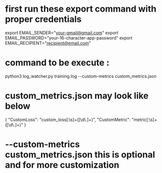 # first run these export command with proper credentials
export EMAIL_SENDER="your-gmail@gmail.com"
export EMAIL_PASSWORD="your-16-character-app-password"
export EMAIL_RECIPIENT="recipient@email.com"

# command to be execute :
python3 log_watcher.py training.log --custom-metrics custom_metrics.json
# custom_metrics.json may look like below 
{
    "CustomLoss": "custom_loss[:\\s]+([\\d\\.]+)",
    "CustomMetric": "metric[:\\s]+([\\d\\.]+)"
}

# --custom-metrics custom_metrics.json this is optional and for more customization
